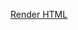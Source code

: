 [Render HTML](https://htmlpreview.github.io/?https://raw.githubusercontent.com/BigelowLab/calanus-for-whales/master/Versions/v0.2.6/v0.2.6.html?token=ABZ3XNZN2CVF3UHZ76E4VE27NYI62)
